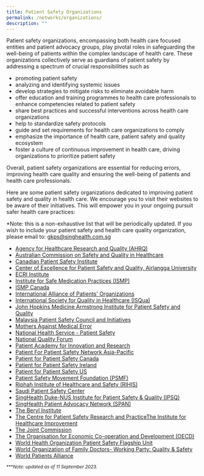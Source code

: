 ```yaml
---
title: Patient Safety Organizations
permalink: /networks/organizations/
description: ""
---
```

Patient safety organizations, encompassing both health care focused entities and patient advocacy groups, play pivotal roles in safeguarding the well-being of patients within the complex landscape of health care. These organizations collectively serve as guardians of patient safety by addressing a spectrum of crucial responsibilities such as 
* promoting patient safety
* analyzing and identifying systemic issues
* develop strategies to mitigate risks to eliminate avoidable harm
* offer education and training programmes to health care professionals to enhance competencies related to patient safety
* share best practices and successful interventions across health care organizations
* help to standardize safety protocols
* guide and set requirements for health care organizations to comply
* emphasize the importance of health care, patient safety and quality ecosystem
* foster a culture of continuous improvement in health care, driving organizations to prioritize patient safety

Overall, patient safety organizations are essential for reducing errors, improving health care quality and ensuring the well-being of patients and health care professionals. 

Here are some patient safety organizations dedicated to improving patient safety and quality in health care. We encourage you to visit their websites to be aware of their initiatives. This will empower you in your ongoing pursuit safer health care practices:

*Note: this is a non-exhaustive list that will be periodically updated. If you wish to include your patient safety and health care quality organization, please email to:  gkps@singhealth.com.sg

* [Agency for Healthcare Research and Quality (AHRQ)](https://www.ahrq.gov/)
* [Australian Commission on Safety and Quality in Healthcare ](https://www.safetyandquality.gov.au/)
* [Canadian Patient Safety Institute](https://www.patientsafetyinstitute.ca/en/Pages/default.aspx)
* [ Center of Excellence for Patient Safety and Quality, Airlangga University](https://scholar.unair.ac.id/en/organisations/center-for-patient-safety-research) 
* [ECRI Institute](https://www.ecri.org/)
* [Institute for Safe Medication Practices (ISMP)](https://www.ismp.org/)
* [ISMP Canada](https://ismpcanada.ca/)
* [International Alliance of Patients' Organizations ](https://www.iapo.org.uk/)
* [International Society for Quality in Healthcare (ISQua)](https://isqua.org/)
* [John Hopkins Medicine Armstrong Institute for Patient Safety and Quality ](https://www.hopkinsmedicine.org/armstrong-institute/about)
* [Malaysia Patient Safety Council and Initiatives](https://patientsafety.moh.gov.my/v2/)
* [Mothers Against Medical Error](https://www.hifa.org/support/supporting-organisations/mothers-against-medical-error-mame)
* [National Health Service - Patient Safety ](https://www.england.nhs.uk/patient-safety/)
* [National Quality Forum](https://www.qualityforum.org/Home.aspx)
* [Patient Academy for Innovation and Research](https://www.pairacademy.org/)
* [Patient For Patient Safety Network Asia-Pacific](https://calltoaction.pairacademy.org/index.php)
* [Patient for Patient Safety Canada](https://www.healthcareexcellence.ca/en/what-we-do/all-programs/patients-for-patient-safety-canada/)
* [Patient for Patient Safety Ireland](https://patientsforpatientsafety.ie/)
* [Patient for Patient Safety US](https://www.pfps.us/)
* [Patient Safety Movement Foundation (PSMF)](https://psmf.org/)
* [Riphah Institute of Healthcare and Safety (RIHIS)](https://rihis.riphah.edu.pk/)
* [Saudi Patient Safety Center](https://www.spsc.gov.sa/English/Public/Pages/default.aspx)
* [SingHealth Duke-NUS Institute for Patient Safety &amp; Quality (IPSQ)](https://www.singhealthdukenus.com.sg/ipsq)
* [SingHealth Patient Advocacy Network (SPAN)](https://www.singhealthdukenus.com.sg/ipsq/singhealth-patient-advocacy-network)
* [The Beryl Institute](https://theberylinstitute.org/)
* [The Centre for Patient Safety Research and Practice](http://www.patientsafetyresearch.org/)[The Institute for Healthcare Improvement](https://www.ihi.org/)
* [The Joint Commission](https://www.jointcommission.org/)
* [The Organisation for Economic Co-operation and Development (OECD) ](https://www.oecd.org/health/patient-safety.htm)
* [World Health Organization Patient Safety Flagship Unit](https://www.who.int/teams/integrated-health-services/patient-safety)
* [World Organization of Family Doctors- Working Party: Quality &amp; Safety](https://www.globalfamilydoctor.com/groups/WorkingParties/QualitySafety.aspx)
* [World Patients Alliance](https://www.worldpatientsalliance.org/)



<small> ****Note: updated as of 11 September 2023.*</small>